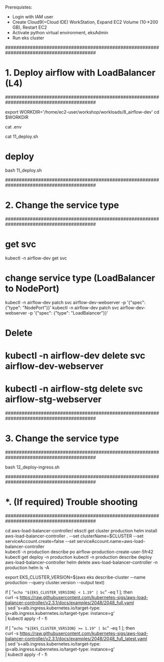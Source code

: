 Prerequistes:
- Login with IAM user
- Create Cloud9(=Cloud IDE) WorkStation, Expand EC2 Volume (10->200 GB), Restart EC2
- Activate python virtual environment, eksAdmin
- Run eks cluster


#########################################################################################
# 1. Deploy airflow with LoadBalancer (L4)
#########################################################################################

export WORKDIR='/home/ec2-user/workshop/workloads/8_airflow-dev'
cd $WORKDIR

cat .env

cat 11_deploy.sh 

# deploy
bash 11_deploy.sh

#########################################################################################
# 2. Change the service type
#########################################################################################

# get svc
kubectl -n airflow-dev get svc

# change service type (LoadBalancer to NodePort)
kubectl -n airflow-dev patch svc airflow-dev-webserver -p '{"spec": {"type": "NodePort"}}'
kubectl -n airflow-dev patch svc airflow-dev-webserver -p '{"spec": {"type": "LoadBalancer"}}'

# Delete
# kubectl -n airflow-dev delete svc airflow-dev-webserver
# kubectl -n airflow-stg delete svc airflow-stg-webserver

#########################################################################################
# 3. Change the service type
#########################################################################################

bash 12_deploy-ingress.sh

#########################################################################################
# *. (If required) Trouble shooting
#########################################################################################

cd aws-load-balancer-controller/
eksctl get cluster production
helm install aws-load-balancer-controller .             --set clusterName=$CLUSTER             --set serviceAccount.create=false             --set serviceAccount.name=aws-load-balancer-controller \
kubectl -n production describe po airflow-production-create-user-5fr42 
kubectl get deploy -n production
kubectl -n production describe deploy aws-load-balancer-controller
helm delete aws-load-balancer-controller -n production
helm ls -A


export EKS_CLUSTER_VERSION=$(aws eks describe-cluster --name production --query cluster.version --output text)

if [ "`echo "${EKS_CLUSTER_VERSION} < 1.19" | bc`" -eq 1 ]; then     
    curl -s https://raw.githubusercontent.com/kubernetes-sigs/aws-load-balancer-controller/v2.3.1/docs/examples/2048/2048_full.yaml \
    | sed 's=alb.ingress.kubernetes.io/target-type: ip=alb.ingress.kubernetes.io/target-type: instance=g' \
    | kubectl apply -f -
fi

if [ "`echo "${EKS_CLUSTER_VERSION} >= 1.19" | bc`" -eq 1 ]; then     
    curl -s https://raw.githubusercontent.com/kubernetes-sigs/aws-load-balancer-controller/v2.3.1/docs/examples/2048/2048_full_latest.yaml \
    | sed 's=alb.ingress.kubernetes.io/target-type: ip=alb.ingress.kubernetes.io/target-type: instance=g' \
    | kubectl apply -f -
fi

